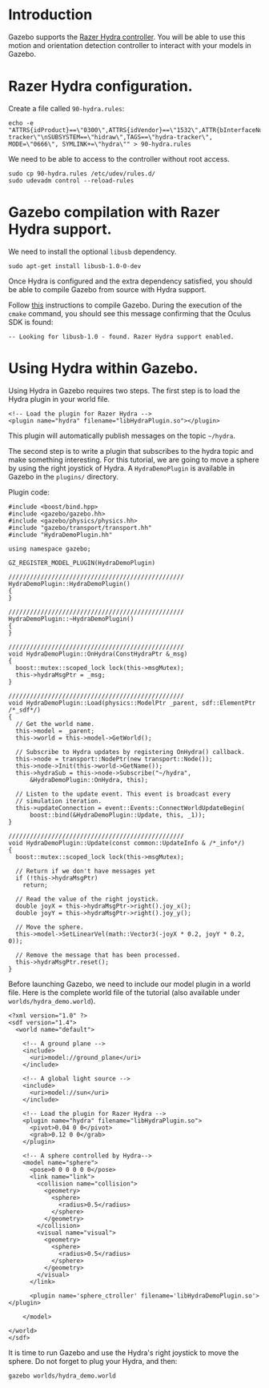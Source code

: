 # Introduction

Gazebo supports the [Razer Hydra
controller](http://en.wikipedia.org/wiki/Razer_Hydra). You will be able to
use this motion and orientation detection controller to interact with your
models in Gazebo.

# Razer Hydra configuration.

Create a file called `90-hydra.rules`:

~~~
echo -e "ATTRS{idProduct}==\"0300\",ATTRS{idVendor}==\"1532\",ATTR{bInterfaceNumber}==\"00\",TAG=\"hydra-tracker\"\nSUBSYSTEM==\"hidraw\",TAGS==\"hydra-tracker\", MODE=\"0666\", SYMLINK+=\"hydra\"" > 90-hydra.rules
~~~

We need to be able to access to the controller without root access.

~~~
sudo cp 90-hydra.rules /etc/udev/rules.d/
sudo udevadm control --reload-rules
~~~

# Gazebo compilation with Razer Hydra support.

We need to install the optional `libusb` dependency.

~~~
sudo apt-get install libusb-1.0-0-dev
~~~

Once Hydra is configured and the extra dependency satisfied, you should be able to compile Gazebo from source with Hydra support.

Follow [this](http://gazebosim.org/tutorials/?tut=install) instructions to compile Gazebo. During the execution of the `cmake` command, you should see this message confirming that the Oculus SDK is found:

~~~
-- Looking for libusb-1.0 - found. Razer Hydra support enabled.
~~~

# Using Hydra within Gazebo.

Using Hydra in Gazebo requires two steps. The first step is to load the Hydra plugin in your world file.

~~~
<!-- Load the plugin for Razer Hydra -->
<plugin name="hydra" filename="libHydraPlugin.so"></plugin>
~~~

This plugin will automatically publish messages on the topic `~/hydra`.

The second step is to write a plugin that subscribes to the hydra topic and make something interesting. For this
tutorial, we are going to move a sphere by using the right joystick of Hydra. A `HydraDemoPlugin` is available in Gazebo in the `plugins/` directory.

Plugin code:

~~~
#include <boost/bind.hpp>
#include <gazebo/gazebo.hh>
#include <gazebo/physics/physics.hh>
#include "gazebo/transport/transport.hh"
#include "HydraDemoPlugin.hh"

using namespace gazebo;

GZ_REGISTER_MODEL_PLUGIN(HydraDemoPlugin)

/////////////////////////////////////////////////
HydraDemoPlugin::HydraDemoPlugin()
{
}

/////////////////////////////////////////////////
HydraDemoPlugin::~HydraDemoPlugin()
{
}

/////////////////////////////////////////////////
void HydraDemoPlugin::OnHydra(ConstHydraPtr &_msg)
{
  boost::mutex::scoped_lock lock(this->msgMutex);
  this->hydraMsgPtr = _msg;
}

/////////////////////////////////////////////////
void HydraDemoPlugin::Load(physics::ModelPtr _parent, sdf::ElementPtr /*_sdf*/)
{
  // Get the world name.
  this->model = _parent;
  this->world = this->model->GetWorld();

  // Subscribe to Hydra updates by registering OnHydra() callback.
  this->node = transport::NodePtr(new transport::Node());
  this->node->Init(this->world->GetName());
  this->hydraSub = this->node->Subscribe("~/hydra",
      &HydraDemoPlugin::OnHydra, this);

  // Listen to the update event. This event is broadcast every
  // simulation iteration.
  this->updateConnection = event::Events::ConnectWorldUpdateBegin(
      boost::bind(&HydraDemoPlugin::Update, this, _1));
}

/////////////////////////////////////////////////
void HydraDemoPlugin::Update(const common::UpdateInfo & /*_info*/)
{
  boost::mutex::scoped_lock lock(this->msgMutex);

  // Return if we don't have messages yet
  if (!this->hydraMsgPtr)
    return;

  // Read the value of the right joystick.
  double joyX = this->hydraMsgPtr->right().joy_x();
  double joyY = this->hydraMsgPtr->right().joy_y();

  // Move the sphere.
  this->model->SetLinearVel(math::Vector3(-joyX * 0.2, joyY * 0.2, 0));

  // Remove the message that has been processed.
  this->hydraMsgPtr.reset();
}
~~~

Before launching Gazebo, we need to include our model plugin in a world file.
Here is the complete world file of the tutorial (also available under
`worlds/hydra_demo.world`).

~~~
<?xml version="1.0" ?>
<sdf version="1.4">
  <world name="default">

    <!-- A ground plane -->
    <include>
      <uri>model://ground_plane</uri>
    </include>

    <!-- A global light source -->
    <include>
      <uri>model://sun</uri>
    </include>

    <!-- Load the plugin for Razer Hydra -->
    <plugin name="hydra" filename="libHydraPlugin.so">
      <pivot>0.04 0 0</pivot>
      <grab>0.12 0 0</grab>
    </plugin>

    <!-- A sphere controlled by Hydra-->
    <model name="sphere">
      <pose>0 0 0 0 0 0</pose>
      <link name="link">
        <collision name="collision">
          <geometry>
            <sphere>
              <radius>0.5</radius>
            </sphere>
          </geometry>
        </collision>
        <visual name="visual">
          <geometry>
            <sphere>
              <radius>0.5</radius>
            </sphere>
          </geometry>
        </visual>
      </link>

      <plugin name='sphere_ctroller' filename='libHydraDemoPlugin.so'></plugin>

    </model>

</world>
</sdf>
~~~

It is time to run Gazebo and use the Hydra's right joystick to move the sphere.
Do not forget to plug your Hydra, and then:

~~~
gazebo worlds/hydra_demo.world
~~~

